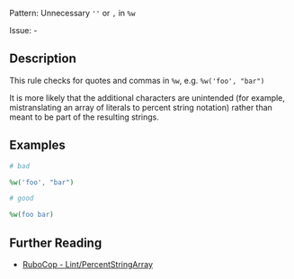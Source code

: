 Pattern: Unnecessary `''` or `,` in `%w`

Issue: -

## Description

This rule checks for quotes and commas in `%w`, e.g. `%w('foo', "bar")`

It is more likely that the additional characters are unintended (for
example, mistranslating an array of literals to percent string notation)
rather than meant to be part of the resulting strings.

## Examples

```ruby
# bad

%w('foo', "bar")
```
```ruby
# good

%w(foo bar)
```

## Further Reading

* [RuboCop - Lint/PercentStringArray](https://docs.rubocop.org/rubocop/cops_lint.html#lintpercentstringarray)
